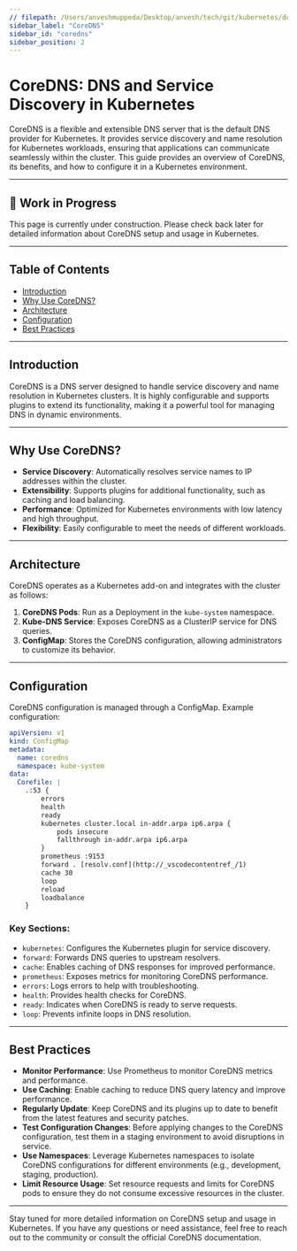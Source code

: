 ```yaml
---
// filepath: /Users/anveshmuppeda/Desktop/anvesh/tech/git/kubernetes/docs/security/coredns.md
sidebar_label: "CoreDNS"
sidebar_id: "coredns"
sidebar_position: 2
---
```


# CoreDNS: DNS and Service Discovery in Kubernetes

CoreDNS is a flexible and extensible DNS server that is the default DNS provider for Kubernetes. It provides service discovery and name resolution for Kubernetes workloads, ensuring that applications can communicate seamlessly within the cluster. This guide provides an overview of CoreDNS, its benefits, and how to configure it in a Kubernetes environment.

---

<div style={{ backgroundColor: '#f9f9f9', borderLeft: '4px solid #0078d4', padding: '1rem', margin: '1rem 0', borderRadius: '5px' }}>
    <h2 style={{ marginTop: 0 }}>🚧 Work in Progress</h2>
    <p>This page is currently under construction. Please check back later for detailed information about CoreDNS setup and usage in Kubernetes.</p>
</div>

---

## Table of Contents
- [Introduction](#introduction)
- [Why Use CoreDNS?](#why-use-coredns)
- [Architecture](#architecture)
- [Configuration](#configuration)
- [Best Practices](#best-practices)

---

## Introduction
CoreDNS is a DNS server designed to handle service discovery and name resolution in Kubernetes clusters. It is highly configurable and supports plugins to extend its functionality, making it a powerful tool for managing DNS in dynamic environments.

---

## Why Use CoreDNS?
- **Service Discovery**: Automatically resolves service names to IP addresses within the cluster.
- **Extensibility**: Supports plugins for additional functionality, such as caching and load balancing.
- **Performance**: Optimized for Kubernetes environments with low latency and high throughput.
- **Flexibility**: Easily configurable to meet the needs of different workloads.

---

## Architecture
CoreDNS operates as a Kubernetes add-on and integrates with the cluster as follows:
1. **CoreDNS Pods**: Run as a Deployment in the `kube-system` namespace.
2. **Kube-DNS Service**: Exposes CoreDNS as a ClusterIP service for DNS queries.
3. **ConfigMap**: Stores the CoreDNS configuration, allowing administrators to customize its behavior.

---

## Configuration
CoreDNS configuration is managed through a ConfigMap. Example configuration:

```yaml
apiVersion: v1
kind: ConfigMap
metadata:
  name: coredns
  namespace: kube-system
data:
  Corefile: |
    .:53 {
        errors
        health
        ready
        kubernetes cluster.local in-addr.arpa ip6.arpa {
            pods insecure
            fallthrough in-addr.arpa ip6.arpa
        }
        prometheus :9153
        forward . [resolv.conf](http://_vscodecontentref_/1)
        cache 30
        loop
        reload
        loadbalance
    }
```  
### Key Sections:
- `kubernetes`: Configures the Kubernetes plugin for service discovery.
- `forward`: Forwards DNS queries to upstream resolvers.
- `cache`: Enables caching of DNS responses for improved performance.
- `prometheus`: Exposes metrics for monitoring CoreDNS performance.
- `errors`: Logs errors to help with troubleshooting.
- `health`: Provides health checks for CoreDNS.
- `ready`: Indicates when CoreDNS is ready to serve requests.
- `loop`: Prevents infinite loops in DNS resolution.

--- 
## Best Practices
- **Monitor Performance**: Use Prometheus to monitor CoreDNS metrics and performance.
- **Use Caching**: Enable caching to reduce DNS query latency and improve performance.
- **Regularly Update**: Keep CoreDNS and its plugins up to date to benefit from the latest features and security patches.
- **Test Configuration Changes**: Before applying changes to the CoreDNS configuration, test them in a staging environment to avoid disruptions in service.
- **Use Namespaces**: Leverage Kubernetes namespaces to isolate CoreDNS configurations for different environments (e.g., development, staging, production).
- **Limit Resource Usage**: Set resource requests and limits for CoreDNS pods to ensure they do not consume excessive resources in the cluster.

--- 

Stay tuned for more detailed information on CoreDNS setup and usage in Kubernetes. If you have any questions or need assistance, feel free to reach out to the community or consult the official CoreDNS documentation.